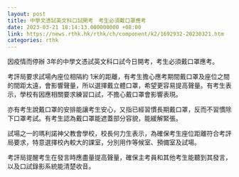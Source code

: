 ```yaml
---
layout: post
title: 中學文憑試英文科口試開考　考生必須戴口罩應考
date: 2023-03-21 18:14:13.000000000 +08:00
link: https://news.rthk.hk/rthk/ch/component/k2/1692932-20230321.htm
categories: rthk
---
```


因疫情而停辦 3年的中學文憑試英文科口試今日開考，考生必須戴口罩應考。

考評局要求試場內座位相隔約 1米的距離，有考生擔心應考期間戴口罩及座位之間的間距太遠，會影響聲量，所以選擇戴立體口罩，希望更容易提高聲量。有考生表示，學校有因應相關要求練習口試，不擔心戴口罩會影響表現。

亦有考生說戴口罩的安排能讓考生安心，又指已經習慣長期戴口罩，反而不習慣除下口罩考試。有考生認為戴口罩能遮蓋部分容貌，能緩解緊張。

試場之一的瑪利諾神父教會學校，校長何力生表示，為確保考生座位距離符合考評局要求，特意選擇校內較大的課室，分別用作等候室、預備室及試場。

考評局提醒考生在發言時應盡量提高聲量，確保主考員和其他考生能聽到其發言，以及口試錄影系統能清楚收音。
